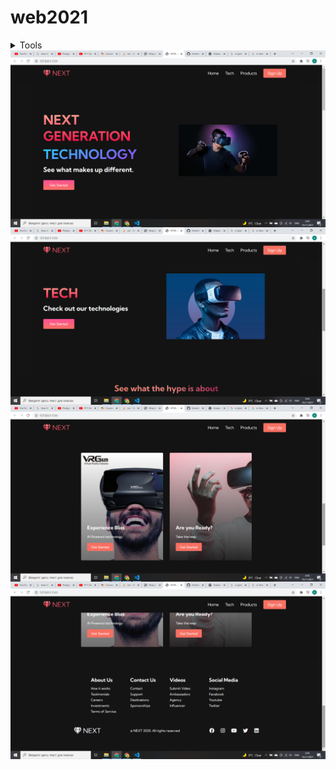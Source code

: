 # web2021
 <details>
  <summary> Tools</summary>
  
 
<!--START_SECTION:activity-->
1. HTml
2. Css
3. Js
<!--END_SECTION:activity-->

</details>

<img align="center"  width="550px" src="https://github.com/itsabdiev/web2021/blob/main/%D0%A1%D0%BD%D0%B8%D0%BC%D0%BE%D0%BA%20%D1%8D%D0%BA%D1%80%D0%B0%D0%BD%D0%B0%20(3).png" /> 
<img align="center"  width="550px" src="https://github.com/itsabdiev/web2021/blob/main/%D0%A1%D0%BD%D0%B8%D0%BC%D0%BE%D0%BA%20%D1%8D%D0%BA%D1%80%D0%B0%D0%BD%D0%B0%20(4).png" /> 
<img align="center"  width="550px" src="https://github.com/itsabdiev/web2021/blob/main/%D0%A1%D0%BD%D0%B8%D0%BC%D0%BE%D0%BA%20%D1%8D%D0%BA%D1%80%D0%B0%D0%BD%D0%B0%20(5).png" /> 
<img align="center"  width="550px" src="https://github.com/itsabdiev/web2021/blob/main/%D0%A1%D0%BD%D0%B8%D0%BC%D0%BE%D0%BA%20%D1%8D%D0%BA%D1%80%D0%B0%D0%BD%D0%B0%20(6).png" /> 
